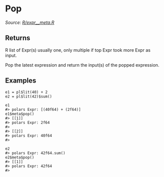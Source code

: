 # Pop

*Source: [R/expr__meta.R](https://github.com/pola-rs/r-polars/tree/main/R/expr__meta.R)*

## Returns

R list of Expr(s) usually one, only multiple if top Expr took more Expr as input.

Pop the latest expression and return the input(s) of the popped expression.

## Examples

<pre class='r-example'><code><span class='r-in'><span><span class='va'>e1</span> <span class='op'>=</span> <span class='va'>pl</span><span class='op'>$</span><span class='fu'>lit</span><span class='op'>(</span><span class='fl'>40</span><span class='op'>)</span> <span class='op'>+</span> <span class='fl'>2</span></span></span>
<span class='r-in'><span><span class='va'>e2</span> <span class='op'>=</span> <span class='va'>pl</span><span class='op'>$</span><span class='fu'>lit</span><span class='op'>(</span><span class='fl'>42</span><span class='op'>)</span><span class='op'>$</span><span class='fu'>sum</span><span class='op'>(</span><span class='op'>)</span></span></span>
<span class='r-in'><span></span></span>
<span class='r-in'><span><span class='va'>e1</span></span></span>
<span class='r-out co'><span class='r-pr'>#&gt;</span> polars Expr: [(40f64) + (2f64)]</span>
<span class='r-in'><span><span class='va'>e1</span><span class='op'>$</span><span class='va'>meta</span><span class='op'>$</span><span class='fu'>pop</span><span class='op'>(</span><span class='op'>)</span></span></span>
<span class='r-out co'><span class='r-pr'>#&gt;</span> [[1]]</span>
<span class='r-out co'><span class='r-pr'>#&gt;</span> polars Expr: 2f64</span>
<span class='r-out co'><span class='r-pr'>#&gt;</span> </span>
<span class='r-out co'><span class='r-pr'>#&gt;</span> [[2]]</span>
<span class='r-out co'><span class='r-pr'>#&gt;</span> polars Expr: 40f64</span>
<span class='r-out co'><span class='r-pr'>#&gt;</span> </span>
<span class='r-in'><span></span></span>
<span class='r-in'><span><span class='va'>e2</span></span></span>
<span class='r-out co'><span class='r-pr'>#&gt;</span> polars Expr: 42f64.sum()</span>
<span class='r-in'><span><span class='va'>e2</span><span class='op'>$</span><span class='va'>meta</span><span class='op'>$</span><span class='fu'>pop</span><span class='op'>(</span><span class='op'>)</span></span></span>
<span class='r-out co'><span class='r-pr'>#&gt;</span> [[1]]</span>
<span class='r-out co'><span class='r-pr'>#&gt;</span> polars Expr: 42f64</span>
<span class='r-out co'><span class='r-pr'>#&gt;</span> </span>
 </code></pre>